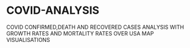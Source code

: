# COVID-ANALYSIS
COVID CONFIRMED,DEATH AND RECOVERED CASES ANALYSIS WITH GROWTH RATES AND MORTALITY RATES OVER USA MAP VISUALISATIONS
